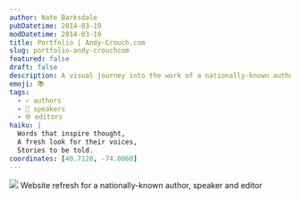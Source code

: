 ```yaml
---
author: Nate Barksdale
pubDatetime: 2014-03-19
modDatetime: 2014-03-19
title: Portfolio | Andy-Crouch.com
slug: portfolio-andy-crouchcom
featured: false
draft: false
description: A visual journey into the work of a nationally-known author, speaker, and editor, focusing on their impactful contributions.
emoji: 📚
tags:
  - ✍️ authors
  - 🎤 speakers
  - 🌐 editors
haiku: |
  Words that inspire thought,  
  A fresh look for their voices,  
  Stories to be told.
coordinates: [40.7128, -74.0060]
---
```


![](https://www.natebarksdale.com/wp-content/uploads/2014/03/portfolio-andy-crouch.jpg) Website refresh for a nationally-known author, speaker and editor
